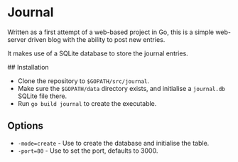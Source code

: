 # Journal

Written as a first attempt of a web-based project in Go, this is a simple web-
server driven blog with the ability to post new entries.

It makes use of a SQLite database to store the journal entries.

## Installation

* Clone the repository to `$GOPATH/src/journal`.
* Make sure the `$GOPATH/data` directory exists, and initialise a `journal.db`
SQLite file there.
* Run `go build journal` to create the executable.

## Options

* `-mode=create` - Use to create the database and initialise the table.
* `-port=80` - Use to set the port, defaults to 3000.
